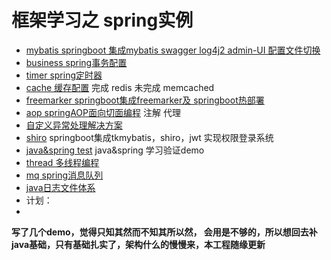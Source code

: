 # 框架学习之 spring实例
- [mybatis springboot 集成mybatis swagger log4j2 admin-UI 配置文件切换](https://github.com/MarchNineteen/spring-example/tree/master/spring-example-mybatis)
- [business spring事务配置](https://github.com/MarchNineteen/spring-example/tree/master/spring-example-business)
- [timer spring定时器](https://github.com/MarchNineteen/spring-example/tree/master/spring-example-timer)
- [cache 缓存配置](https://github.com/MarchNineteen/spring-example/tree/master/spring-example-cache) 完成 redis 未完成 memcached
- [freemarker springboot集成freemarker及 springboot热部署](https://github.com/MarchNineteen/spring-example/tree/master/spring-example-freemarker) 
- [aop springAOP面向切面编程](https://github.com/MarchNineteen/spring-example/tree/master/spring-example-aop) 注解 代理
- [自定义异常处理解决方案](https://github.com/MarchNineteen/spring-example/tree/master/spring-example-exception)
- [shiro](https://github.com/MarchNineteen/spring-example/tree/master/spring-example-shiro) springboot集成tkmybatis，shiro，jwt 实现权限登录系统
- [java&spring test](https://github.com/MarchNineteen/spring-example/tree/master/spring-example-test) java&spring 学习验证demo
- [thread 多线程编程](https://github.com/MarchNineteen/spring-example/tree/master/spring-example-thread) 
- [mq spring消息队列](https://github.com/MarchNineteen/spring-example/tree/master/spring-example-mq) 
- [java日志文件体系](https://github.com/MarchNineteen/spring-example/tree/master/spring-example-log)
- 计划：
- 


**写了几个demo，觉得只知其然而不知其所以然，
会用是不够的，所以想回去补java基础，只有基础扎实了，架构什么的慢慢来，本工程随缘更新**

